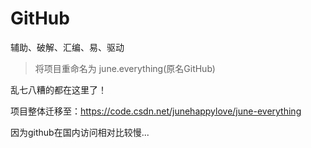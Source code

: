 # GitHub
辅助、破解、汇编、易、驱动

> 将项目重命名为 june.everything(原名GitHub)

乱七八糟的都在这里了！

项目整体迁移至：https://code.csdn.net/junehappylove/june-everything

因为github在国内访问相对比较慢...
